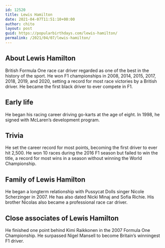 ```yaml
---
id: 12520
title: Lewis Hamilton
date: 2021-04-07T11:51:10+00:00
author: chito
layout: post
guid: https://popularbirthdays.com/lewis-hamilton/
permalink: /2021/04/07/lewis-hamilton/
---
```

<!--Content-->


          
          
## About Lewis Hamilton



  British Formula One race car driver regarded as one of the best in the history of the sport. He won F1 championships in 2008, 2014, 2015, 2017, 2018, 2019, and 2020, setting a record for most race victories by a British driver. He became the first black driver to ever compete in F1.

                
                
## Early life



  He began his racing career driving go-karts at the age of eight. In 1998, he signed with McLaren&#8217;s development program.

                
                
## Trivia



  He set the career record for most points, becoming the first driver to ever hit 2,500. He won 10 races during the 2016 F1 season but failed to win the title, a record for most wins in a season without winning the World Championship.

                
                
## Family of Lewis Hamilton



  He began a longterm relationship with Pussycat Dolls singer Nicole Scherzinger in 2007. He has also dated Nicki Minaj and Sofia Richie. His brother Nicolas also became a professional race car driver.

                
                
## Close associates of Lewis Hamilton



  He finished one point behind Kimi Raikkonen in the 2007 Formula One Championship. He surpassed Nigel Mansell to become Britain&#8217;s winningest F1 driver.

          
          
